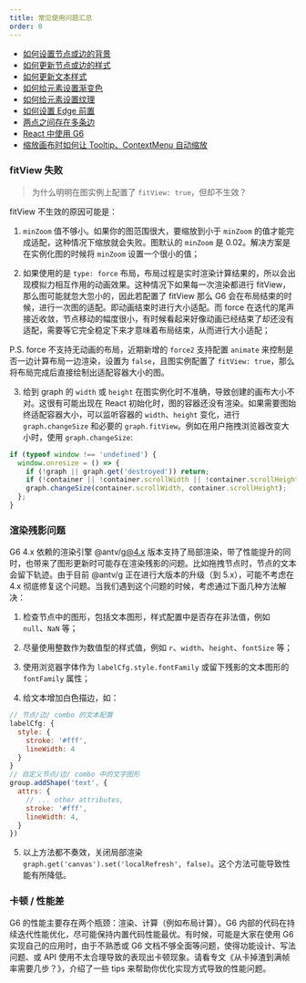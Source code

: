 ```yaml
---
title: 常见使用问题汇总
order: 0
---
```


- [如何设置节点或边的背景](/zh/docs/manual/middle/elements/advanced-style/set-label-bg)
- [如何更新节点或边的样式](/zh/docs/manual/middle/elements/methods/updateElement)
- [如何更新文本样式](/zh/docs/manual/middle/elements/advanced-style/updateText)
- [如何给元素设置渐变色](/zh/docs/manual/middle/elements/advanced-style/gradient)
- [如何给元素设置纹理](/zh/docs/manual/middle/elements/advanced-style/texture)
- [如何设置 Edge 前置](/zh/docs/manual/middle/elements/methods/elementIndex)
- [两点之间存在多条边](/zh/docs/manual/middle/elements/methods/multi-line)
- [React 中使用 G6](/zh/docs/manual/advanced/g6InReact)
- [缩放画布时如何让 Tooltip、ContextMenu 自动缩放](/zh/docs/manual/middle/plugins/autoZoomTooltip)

### fitView 失败
> 为什么明明在图实例上配置了 `fitView: true`，但却不生效？

fitView 不生效的原因可能是：

1. `minZoom` 值不够小。如果你的图范围很大，要缩放到小于 `minZoom` 的值才能完成适配，这种情况下缩放就会失败。图默认的 `minZoom` 是 0.02。解决方案是在实例化图的时候将 `minZoom` 设置一个很小的值；

2. 如果使用的是 `type: force` 布局，布局过程是实时渲染计算结果的，所以会出现模拟力相互作用的动画效果。这种情况下如果每一次渲染都进行 fitView，那么图可能就忽大忽小的，因此若配置了 fitView 那么 G6 会在布局结束的时候，进行一次图的适配。即动画结束时进行大小适配。而 force 在迭代的尾声接近收敛，节点移动的幅度很小，有时候看起来好像动画已经结束了却还没有适配，需要等它完全稳定下来才意味着布局结束，从而进行大小适配；

P.S. force 不支持无动画的布局，近期新增的 `force2` 支持配置 `animate` 来控制是否一边计算布局一边渲染，设置为 `false`，且图实例配置了 `fitView: true`，那么将布局完成后直接绘制出适配容器大小的图。

3. 给到 graph 的 `width` 或 `height` 在图实例化时不准确，导致创建的画布大小不对。这很有可能出现在 React 初始化时，图的容器还没有渲染。如果需要图始终适配容器大小，可以监听容器的 `width`、`height` 变化，进行 `graph.changeSize` 和必要的 `graph.fitView`。例如在用户拖拽浏览器改变大小时，使用 `graph.changeSize`:

```javascript
if (typeof window !== 'undefined') {
  window.onresize = () => {
    if (!graph || graph.get('destroyed')) return;
    if (!container || !container.scrollWidth || !container.scrollHeight) return;
    graph.changeSize(container.scrollWidth, container.scrollHeight);
  };
}
```

### 渲染残影问题

G6 4.x 依赖的渲染引擎 @antv/g@4.x 版本支持了局部渲染，带了性能提升的同时，也带来了图形更新时可能存在渲染残影的问题。比如拖拽节点时，节点的文本会留下轨迹。由于目前 @antv/g 正在进行大版本的升级（到 5.x），可能不考虑在 4.x 彻底修复这个问题。当我们遇到这个问题的时候，考虑通过下面几种方法解决：

1. 检查节点中的图形，包括文本图形，样式配置中是否存在非法值，例如 `null`、`NaN` 等；

2. 尽量使用整数作为数值型的样式值，例如 `r`、`width`、`height`、`fontSize` 等；

3. 使用浏览器字体作为 `labelCfg.style.fontFamily` 或留下残影的文本图形的 `fontFamily` 属性；

4. 给文本增加白色描边，如：

```javascript
// 节点/边/ combo 的文本配置
labelCfg: {
  style: {
    stroke: '#fff',
    lineWidth: 4
  }
}
// 自定义节点/边/ combo 中的文字图形
group.addShape('text', {
  attrs: {
    // ... other attributes,
    stroke: '#fff',
    lineWidth: 4,
  }
})
```

5. 以上方法都不奏效，关闭局部渲染 `graph.get('canvas').set('localRefresh', false)`。这个方法可能导致性能有所降低。


### 卡顿 / 性能差

G6 的性能主要存在两个瓶颈：渲染、计算（例如布局计算）。G6 内部的代码在持续迭代性能优化，尽可能保持内置代码性能最优。有时候，可能是大家在使用 G6 实现自己的应用时，由于不熟悉或 G6 文档不够全面等问题，使得功能设计、写法问题、或 API 使用不太合理导致的表现出卡顿现象。请看专文《从卡掉渣到满帧率需要几步？》，介绍了一些 tips 来帮助你优化实现方式导致的性能问题。